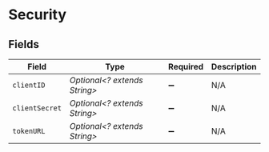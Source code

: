 # Security


## Fields

| Field                        | Type                         | Required                     | Description                  |
| ---------------------------- | ---------------------------- | ---------------------------- | ---------------------------- |
| `clientID`                   | *Optional<? extends String>* | :heavy_minus_sign:           | N/A                          |
| `clientSecret`               | *Optional<? extends String>* | :heavy_minus_sign:           | N/A                          |
| `tokenURL`                   | *Optional<? extends String>* | :heavy_minus_sign:           | N/A                          |